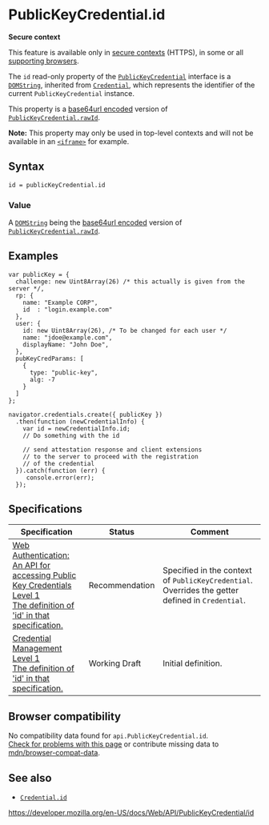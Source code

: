 # PublicKeyCredential.id

**Secure context**

This feature is available only in [secure contexts](https://developer.mozilla.org/en-US/docs/Web/Security/Secure_Contexts) (HTTPS), in some or all [supporting browsers](#browser_compatibility).

The `id` read-only property of the [`PublicKeyCredential`](../publickeycredential) interface is a [`DOMString`](../domstring), inherited from [`Credential`](../credential), which represents the identifier of the current `PublicKeyCredential` instance.

This property is a [base64url encoded](https://developer.mozilla.org/en-US/docs/Glossary/Base64) version of [`PublicKeyCredential.rawId`](rawid).

**Note:** This property may only be used in top-level contexts and will not be available in an [`<iframe>`](https://developer.mozilla.org/en-US/docs/Web/HTML/Element/iframe) for example.

## Syntax

    id = publicKeyCredential.id

### Value

A [`DOMString`](../domstring) being the [base64url encoded](https://developer.mozilla.org/en-US/docs/Glossary/Base64) version of [`PublicKeyCredential.rawId`](rawid).

## Examples

    var publicKey = {
      challenge: new Uint8Array(26) /* this actually is given from the server */,
      rp: {
        name: "Example CORP",
        id  : "login.example.com"
      },
      user: {
        id: new Uint8Array(26), /* To be changed for each user */
        name: "jdoe@example.com",
        displayName: "John Doe",
      },
      pubKeyCredParams: [
        {
          type: "public-key",
          alg: -7
        }
      ]
    };

    navigator.credentials.create({ publicKey })
      .then(function (newCredentialInfo) {
        var id = newCredentialInfo.id;
        // Do something with the id

        // send attestation response and client extensions
        // to the server to proceed with the registration
        // of the credential
      }).catch(function (err) {
         console.error(err);
      });

## Specifications

<table><thead><tr class="header"><th>Specification</th><th>Status</th><th>Comment</th></tr></thead><tbody><tr class="odd"><td><a href="https://w3c.github.io/webauthn/#iface-pkcredential">Web Authentication: An API for accessing Public Key Credentials Level 1<br />
<span class="small">The definition of 'id' in that specification.</span></a></td><td><span class="spec-rec">Recommendation</span></td><td>Specified in the context of <code>PublicKeyCredential</code>. Overrides the getter defined in <code>Credential</code>.</td></tr><tr class="even"><td><a href="https://w3c.github.io/webappsec-credential-management/#dom-credential-id">Credential Management Level 1<br />
<span class="small">The definition of 'id' in that specification.</span></a></td><td><span class="spec-wd">Working Draft</span></td><td>Initial definition.</td></tr></tbody></table>

## Browser compatibility

No compatibility data found for `api.PublicKeyCredential.id`.  
[Check for problems with this page](#on-github) or contribute missing data to [mdn/browser-compat-data](https://github.com/mdn/browser-compat-data).

## See also

- [`Credential.id`](../credential/id)

<a href="https://developer.mozilla.org/en-US/docs/Web/API/PublicKeyCredential/id" class="_attribution-link">https://developer.mozilla.org/en-US/docs/Web/API/PublicKeyCredential/id</a>
